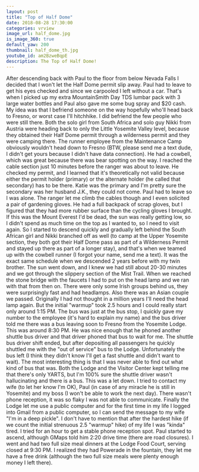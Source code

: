 ```yaml
---
layout: post
title: "Top of Half Dome"
date: 2018-08-28 17:30:00
categories: vrview
image_url: half_dome.jpg
is_image_360: true
default_yaw: 200
thumbnail: half_dome_th.jpg
youtube_id: am2BzweBqpE
description: The Top of Half Dome!
---
```

After descending back with Paul to the floor from below Nevada Falls I decided that I won't let the Half Dome permit slip away. Paul had to leave to get his eyes checked and since we carpooled I left without a car.
That's when I picked up my extra MountainSmith Day TDS lumbar pack with 3 large water bottles and Paul also gave me some bug spray and $20 cash. My idea was that I befriend someone on the way hopefully who'll head back to Fresno, or worst case I'll hitchhike.
I did befriend the few people who were still there. Both the solo girl from South Africa and solo guy Nikki from Austria were heading back to only the Little Yosemite Valley level, because they obtained their Half Dome permit through a wilderness permit and they were camping there.
The runner employee from the Maintenance Camp obviously wouldn't head down to Fresno (BTW, please send me a text dude, I didn't get yours because I didn't have data connection). He had a cowbell, which was great because there was bear spotting on the way.
I reached the cable section just 10 minutes before the ranger was about to leave. He checked my permit, and I learned that it's theoretically not valid because either the permit holder (primary) or the alternate holder (he called that secondary) has to be there.
Katie was the primary and I'm pretty sure the secondary was her husband J.K., they could not come. Paul had to leave so I was alone. The ranger let me climb the cables though and I even solicited a pair of gardening gloves. He had a full backpack of scrap gloves, but I figured that they had more rubber surface than the cycling gloves I brought.
If this was the Mount Everest I'd be dead, the sun was really getting low, so I didn't spend as much time on the top as I wanted to, so I need to visit again.
So I started to descend quickly and gradually left behind the South African girl and Nikki branched off as well (to camp at the Upper Yosemite section, they both got their Half Dome pass as part of a Wilderness Permit and stayed up there as part of a longer stay), and that's when we teamed up with the cowbell runner (I forgot your name, send me a text). It was the exact same schedule when we descended 2 years before with my twin brother.
The sun went down, and I knew we had still about 20-30 minutes and we got through the slippery section of the Mist Trail. When we reached the stone bridge with the faucets I had to put on the head lamp and we ran with that from then on. There were only some Irish groups behind us, they were surprisingly fast and had headlamps. Also there was an Asian couple we passed.
Originally I had not thought in a million years I'll need the head lamp again. But the initial "warmup" took 2.5 hours and I could really start only around 1:15 PM.
The bus was just at the bus stop, I quickly gave my number to the employee (it's hard to explain my name) and the bus driver told me there was a bus leaving soon to Fresno from the Yosemite Lodge. This was around 8:30 PM. He was nice enough that he phoned another shuttle bus driver and that driver phoned that bus to wait for me.
The shuttle bus driver shift ended, but after depositing all passengers he quickly shuttled me with the "out of service" bus to the Lodge. Unfortunately the bus left (I think they didn't know I'll get a fast shuttle and didn't want to wait). The most interesting thing is that I was never able to find out what kind of bus that was. Both the Lodge and the Visitor Center kept telling me that there's only YARTS, but I'm 100% sure the shuttle driver wasn't hallucinating and there is a bus.
This was a let down. I tried to contact my wife (to let her know I'm OK), Paul (in case of any miracle he is still in Yosemite) and my boss (I won't be able to work the next day). There wasn't phone reception, it was so flaky I was not able to communicate. Finally the Lodge let me use a public computer and for the first time in my life I logged into Gmail from a public computer, so I can send the message to my wife "I'm in a deep pickle".
I don't have to mention that after the hardest hike (if we count the initial strenuous 2.5 "warmup" hike) of my life I was "kinda" tired. I tried for an hour to get a stable phone reception spot. Paul started to ascend, although GMaps told him 2:20 drive time (there are road closures).
I went and had two full size meal dinners at the Lodge Food Court, serving closed at 9:30 PM. I realized they had Powerade in the fountain, they let me have a free drink (although the two full size meals were plenty enough money I left there).
